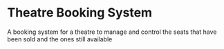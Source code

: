 # Theatre Booking System
A booking system for a theatre to manage and control the seats that have been sold and the ones still available
